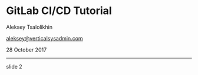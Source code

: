 # GitLab CI/CD Tutorial

Aleksey Tsalolikhin

aleksey@verticalsysadmin.com

28 October 2017

---

slide 2
